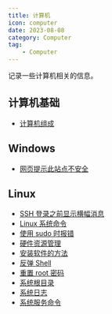 ```yaml
---
title: 计算机
icon: computer
date: 2023-08-08
category: Computer
tag:
    - Computer
---
```


记录一些计算机相关的信息。

<!-- more -->

## 计算机基础

- [计算机组成](./base/computer_organization.md)

## Windows

- [网页提示此站点不安全](./windows/site_not_secure.md)

## Linux

- [SSH 登录之前显示横幅消息](./linux/banner_message.md)
- [Linux 系统命令](./linux/command.md)
- [使用 sudo 时报错](./linux/error_using_sudo.md)
- [硬件资源管理](./linux/hardware_resource.md)
- [安装软件的方法](./linux/install_software.md)
- [反弹 Shell](./linux/rebound_shell.md)
- [重置 root 密码](./linux/reset_root_password.md)
- [系统根目录](./linux/root_directory.md)
- [系统日志](./linux/system_log.md)
- [系统服务命令](./linux/system_service.md)
